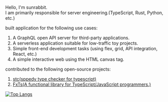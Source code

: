 Hello, I'm sunrabbit.  
I am primarily responsible for server engineering.(TypeScript, Rust, Python, etc.)  

built application for the following use cases:  
1. A GraphQL open API server for third-party applications.
2. A serverless application suitable for low-traffic toy projects.
3. Simple front-end development tasks (using flex, grid, API integration, React, etc.)
4. A simple interactive web using the HTML canvas tag.

contributed to the following open-source projects:  
1. [stc(sppedy type checker for typescript)](https://github.com/dudykr/stc)
2. [FxTs(A functional library for TypeScript/JavaScript programmers.)](https://github.com/marpple/fxts)

[![Top Langs](https://github-readme-stats.vercel.app/api/top-langs/?username=sunrabbit123&hide_langs_below=0.5)](https://github.com/sunrabbit123)
